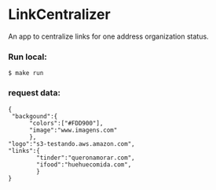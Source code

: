 # LinkCentralizer
An app to centralize links for one address organization status.

### Run local:
    $ make run
    
    
### request data:
    {
     "backgound":{
          "colors":["#FDD900"],
          "image":"www.imagens.com"
          },
    "logo":"s3-testando.aws.amazon.com",
    "links":{
            "tinder":"queronamorar.com",
            "ifood":"huehuecomida.com",
            }
    }
